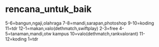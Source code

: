# rencana_untuk_baik
5-6=bangun,ngaji,olahraga
7-8=mandi,sarapan,photoshop
9-10=koding
11=tdr
12-1=makan,valo(dethmatch,swiftplay)
2-3=free
4-5=tanaman,mandi,otw kampus
10=valo(dethmatch,rankvalorant)
11-12=koding
1=tdr
